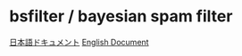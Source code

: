 # bsfilter / bayesian spam filter
[日本語ドキュメント](https://nbkenichi.github.io/bsfilter/index.html)
[English Document](https://nbkenichi.github.io/bsfilter/index-e.html)
